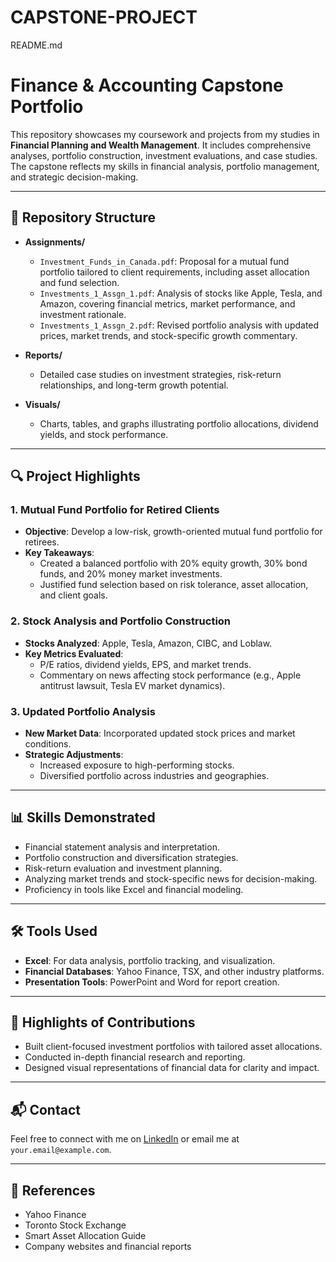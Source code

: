 # CAPSTONE-PROJECT
README.md
# Finance & Accounting Capstone Portfolio

This repository showcases my coursework and projects from my studies in **Financial Planning and Wealth Management**. It includes comprehensive analyses, portfolio construction, investment evaluations, and case studies. The capstone reflects my skills in financial analysis, portfolio management, and strategic decision-making.

---

## 📂 Repository Structure

- **Assignments/**
  - `Investment_Funds_in_Canada.pdf`: Proposal for a mutual fund portfolio tailored to client requirements, including asset allocation and fund selection.
  - `Investments_1_Assgn_1.pdf`: Analysis of stocks like Apple, Tesla, and Amazon, covering financial metrics, market performance, and investment rationale.
  - `Investments_1_Assgn_2.pdf`: Revised portfolio analysis with updated prices, market trends, and stock-specific growth commentary.

- **Reports/**
  - Detailed case studies on investment strategies, risk-return relationships, and long-term growth potential.

- **Visuals/**
  - Charts, tables, and graphs illustrating portfolio allocations, dividend yields, and stock performance.

---

## 🔍 Project Highlights

### 1. **Mutual Fund Portfolio for Retired Clients**
- **Objective**: Develop a low-risk, growth-oriented mutual fund portfolio for retirees.
- **Key Takeaways**:
  - Created a balanced portfolio with 20% equity growth, 30% bond funds, and 20% money market investments.
  - Justified fund selection based on risk tolerance, asset allocation, and client goals.

### 2. **Stock Analysis and Portfolio Construction**
- **Stocks Analyzed**: Apple, Tesla, Amazon, CIBC, and Loblaw.
- **Key Metrics Evaluated**:
  - P/E ratios, dividend yields, EPS, and market trends.
  - Commentary on news affecting stock performance (e.g., Apple antitrust lawsuit, Tesla EV market dynamics).

### 3. **Updated Portfolio Analysis**
- **New Market Data**: Incorporated updated stock prices and market conditions.
- **Strategic Adjustments**:
  - Increased exposure to high-performing stocks.
  - Diversified portfolio across industries and geographies.

---

## 📊 Skills Demonstrated
- Financial statement analysis and interpretation.
- Portfolio construction and diversification strategies.
- Risk-return evaluation and investment planning.
- Analyzing market trends and stock-specific news for decision-making.
- Proficiency in tools like Excel and financial modeling.

---

## 🛠 Tools Used
- **Excel**: For data analysis, portfolio tracking, and visualization.
- **Financial Databases**: Yahoo Finance, TSX, and other industry platforms.
- **Presentation Tools**: PowerPoint and Word for report creation.

---

## 🌟 Highlights of Contributions
- Built client-focused investment portfolios with tailored asset allocations.
- Conducted in-depth financial research and reporting.
- Designed visual representations of financial data for clarity and impact.

---

## 📬 Contact
Feel free to connect with me on [LinkedIn](https://linkedin.com/in/your-profile) or email me at `your.email@example.com`.

---

## 📜 References
- Yahoo Finance
- Toronto Stock Exchange
- Smart Asset Allocation Guide
- Company websites and financial reports
